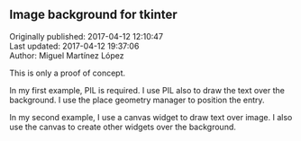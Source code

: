 ## Image background for tkinter  
Originally published: 2017-04-12 12:10:47  
Last updated: 2017-04-12 19:37:06  
Author: Miguel Martínez López  
  
This is only a proof of concept.

In my first example, PIL is required. I use PIL also to draw the text over the background. I use the place geometry manager to position the entry.

In my second example, I use a canvas widget to draw text over image. I also use the canvas to create other widgets over the background.